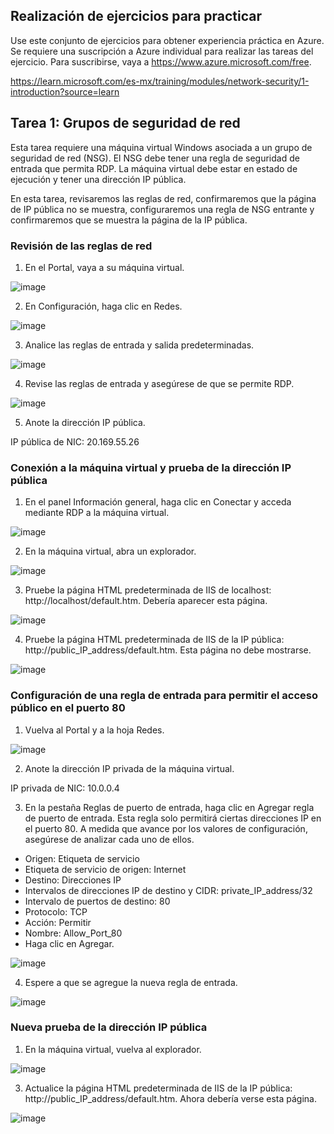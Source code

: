 ## Realización de ejercicios para practicar

Use este conjunto de ejercicios para obtener experiencia práctica en Azure. Se requiere una suscripción a Azure individual para realizar las tareas del ejercicio. Para suscribirse, vaya a https://www.azure.microsoft.com/free.

https://learn.microsoft.com/es-mx/training/modules/network-security/1-introduction?source=learn

## Tarea 1: Grupos de seguridad de red

Esta tarea requiere una máquina virtual Windows asociada a un grupo de seguridad de red (NSG). El NSG debe tener una regla de seguridad de entrada que permita RDP. La máquina virtual debe estar en estado de ejecución y tener una dirección IP pública.

En esta tarea, revisaremos las reglas de red, confirmaremos que la página de IP pública no se muestra, configuraremos una regla de NSG entrante y confirmaremos que se muestra la página de la IP pública.


### Revisión de las reglas de red

1. En el Portal, vaya a su máquina virtual.

![image](https://user-images.githubusercontent.com/110675810/193300098-e328b4b2-d06c-409f-8f78-67adf7c4ce12.png)

2. En Configuración, haga clic en Redes.

![image](https://user-images.githubusercontent.com/110675810/193300209-39b58ac4-ffaa-4c43-884d-b32ac9d5e5d0.png)

3. Analice las reglas de entrada y salida predeterminadas.

![image](https://user-images.githubusercontent.com/110675810/193300289-1a41f79e-d048-4c7c-be42-639c8e6157ee.png)

4. Revise las reglas de entrada y asegúrese de que se permite RDP.

![image](https://user-images.githubusercontent.com/110675810/193300209-39b58ac4-ffaa-4c43-884d-b32ac9d5e5d0.png)

5. Anote la dirección IP pública.

IP pública de NIC: 20.169.55.26

### Conexión a la máquina virtual y prueba de la dirección IP pública

1. En el panel Información general, haga clic en Conectar y acceda mediante RDP a la máquina virtual.

![image](https://user-images.githubusercontent.com/110675810/193300684-c6633ea7-2904-4886-b990-9adec582587a.png)

2. En la máquina virtual, abra un explorador.

![image](https://user-images.githubusercontent.com/110675810/193304316-86994648-99d0-4575-af44-c87b6b664979.png)

3. Pruebe la página HTML predeterminada de IIS de localhost: http://localhost/default.htm. Debería aparecer esta página.

![image](https://user-images.githubusercontent.com/110675810/193305216-57dff120-46f1-44eb-8d43-03e7d95e9236.png)

4. Pruebe la página HTML predeterminada de IIS de la IP pública: http://public_IP_address/default.htm. Esta página no debe mostrarse.

![image](https://user-images.githubusercontent.com/110675810/193305935-067b6ec2-9b76-4420-93fe-87f368a2ec91.png)

### Configuración de una regla de entrada para permitir el acceso público en el puerto 80

1. Vuelva al Portal y a la hoja Redes.

![image](https://user-images.githubusercontent.com/110675810/193306081-d9af7441-4d5f-4d10-89ac-424d17db5765.png)

2. Anote la dirección IP privada de la máquina virtual.

IP privada de NIC: 10.0.0.4

3. En la pestaña Reglas de puerto de entrada, haga clic en Agregar regla de puerto de entrada. Esta regla solo permitirá ciertas direcciones IP en el puerto 80. A medida que avance por los valores de configuración, asegúrese de analizar cada uno de ellos.

- Origen: Etiqueta de servicio
- Etiqueta de servicio de origen: Internet
- Destino: Direcciones IP
- Intervalos de direcciones IP de destino y CIDR: private_IP_address/32
- Intervalo de puertos de destino: 80
- Protocolo: TCP
- Acción: Permitir
- Nombre: Allow_Port_80
- Haga clic en Agregar.

![image](https://user-images.githubusercontent.com/110675810/193306667-5d79fae0-6799-42e9-80e0-455cef719489.png)

4. Espere a que se agregue la nueva regla de entrada.

![image](https://user-images.githubusercontent.com/110675810/193306944-af500eeb-7f01-4e3c-87d0-55c907f39464.png)

### Nueva prueba de la dirección IP pública

1. En la máquina virtual, vuelva al explorador.

![image](https://user-images.githubusercontent.com/110675810/193307310-dfdfca10-7555-48fa-8eab-b8bbdb2f8d79.png)

3. Actualice la página HTML predeterminada de IIS de la IP pública: http://public_IP_address/default.htm. Ahora debería verse esta página.

![image](https://user-images.githubusercontent.com/110675810/193307250-37cc14a5-70c2-4029-97fc-c173af5850b0.png)
